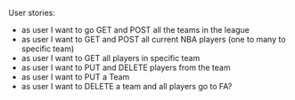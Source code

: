 User stories:
- as user I want to go GET and POST all the teams in the league
- as user I want to GET and POST all current NBA players (one to many to specific team)
- as user I want to GET all players in specific team
- as user I want to PUT and DELETE players from the team 
- as user I want to PUT a Team
- as user I want to DELETE a team and all players go to FA?
